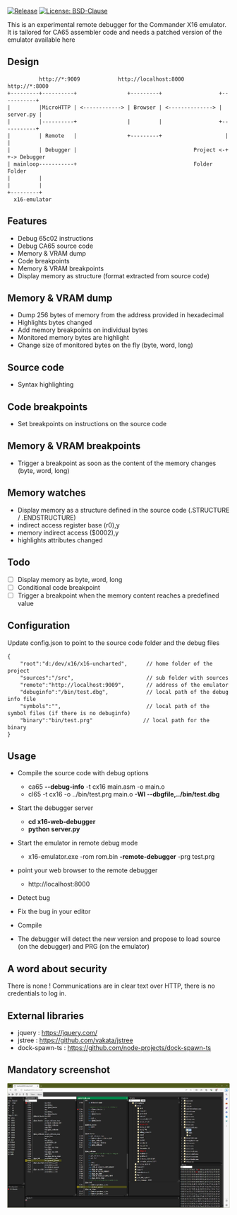 [![Release](https://img.shields.io/github/v/release/deckfln/x16-web-debugger)](https://github.com/deckfln/x16-web-debugger/releases)
[![License: BSD-Clause](https://img.shields.io/github/license/deckfln/x16-web-debugger)](./LICENSE)

This is an experimental remote debugger for the Commander X16 emulator. It is tailored for CA65 assembler code and needs a patched version of the emulator available here

Design
------
```
          http://*:9009            http://localhost:8000           http://*:8000
+---------+----------+                +---------+                  +-----------+
|         |MicroHTTP | <------------> | Browser | <--------------> | server.py |
|         |----------+                |         |                  +-----------+
|         | Remote   |                +---------+                    |       |
|         | Debugger |                                     Project <-+       +-> Debugger 
| mainloop-----------+                                     Folder               Folder
|         |
|         |
+---------+
  x16-emulator
```

Features
--------
* Debug 65c02 instructions
* Debug CA65 source code
* Memory & VRAM dump
* Code breakpoints
* Memory & VRAM breakpoints
* Display memory as structure (format extracted from source code)

Memory & VRAM dump
-----------
* Dump 256 bytes of memory from the address provided in hexadecimal
* Highlights bytes changed
* Add memory breakpoints on individual bytes
* Monitored memory bytes are highlight
* Change size of monitored bytes on the fly (byte, word, long)

Source code
-----------
* Syntax highlighting

Code breakpoints
----------------
* Set breakpoints on instructions on the source code

Memory & VRAM breakpoints
------------------
* Trigger a breakpoint as soon as the content of the memory changes (byte, word, long)

Memory watches
--------------
* Display memory as a structure defined in the source code (.STRUCTURE / .ENDSTRUCTURE)
* indirect access register base (r0),y
* memory indirect access ($0002),y
* highlights attributes changed

Todo
----
* [ ] Display memory as byte, word, long
* [ ] Conditional code breakpoint
* [ ] Trigger a breakpoint when the memory content reaches a predefined value

Configuration
-------------
Update config.json to point to the source code folder and the debug files
```
{
    "root":"d:/dev/x16/x16-uncharted",      // home folder of the project
    "sources":"/src",                       // sub folder with sources
    "remote":"http://localhost:9009",       // address of the emulator
    "debuginfo":"/bin/test.dbg",            // local path of the debug info file
    "symbols":"",                           // local path of the symbol files (if there is no debuginfo)
    "binary":"bin/test.prg"                // local path for the binary
}
```

Usage
-----
* Compile the source code with debug options
  * ca65 __--debug-info__ -t cx16 main.asm -o main.o
  * cl65 -t cx16 -o ../bin/test.prg main.o __-Wl --dbgfile,../bin/test.dbg__

* Start the debugger server
  * __cd x16-web-debugger__
  * __python server.py__

* Start the emulator in remote debug mode
  * x16-emulator.exe -rom rom.bin __-remote-debugger__ -prg test.prg

* point your web browser to the remote debugger
  * http://localhost:8000

* Detect bug
* Fix the bug in your editor
* Compile
* The debugger will detect the new version and propose to load source (on the debugger) and PRG (on the emulator)

A word about security
---------------------
There is none ! Communications are in clear text over HTTP, there is no credentials to log in. 

External libraries
--------------
* jquery : https://jquery.com/
* jstree : https://github.com/vakata/jstree
* dock-spawn-ts : https://github.com/node-projects/dock-spawn-ts

 Mandatory screenshot
 --------------------
 ![IDE screenshot](/.gh/ide.jpg)